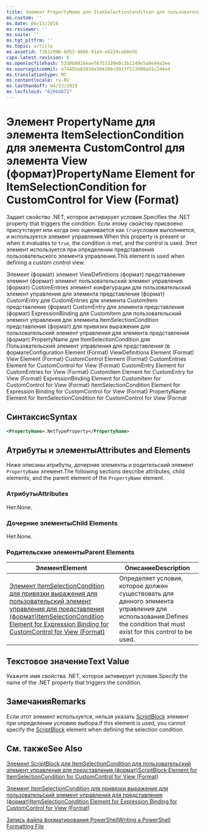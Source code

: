 ```yaml
---
title: Элемент PropertyName для ItemSelectionCondition для пользовательский элемент управления для представления (формат) | Документация Майкрософт
ms.custom: ''
ms.date: 09/13/2016
ms.reviewer: ''
ms.suite: ''
ms.tgt_pltfrm: ''
ms.topic: article
ms.assetid: f2b12006-8d52-486b-91a3-e6224ca80e56
caps.latest.revision: 6
ms.openlocfilehash: 52d0b0816eaef6752220e0c3b1249e5a0e44a3ee
ms.sourcegitcommit: e7445ba8203da304286c591ff513900ad1c244a4
ms.translationtype: MT
ms.contentlocale: ru-RU
ms.lasthandoff: 04/23/2019
ms.locfileid: "62064872"
---
```

# <a name="propertyname-element-for-itemselectioncondition-for-customcontrol-for-view-format"></a><span data-ttu-id="b4231-102">Элемент PropertyName для элемента ItemSelectionCondition для элемента CustomControl для элемента View (формат)</span><span class="sxs-lookup"><span data-stu-id="b4231-102">PropertyName Element for ItemSelectionCondition for CustomControl for View (Format)</span></span>

<span data-ttu-id="b4231-103">Задает свойство .NET, которое активирует условие.</span><span class="sxs-lookup"><span data-stu-id="b4231-103">Specifies the .NET property that triggers the condition.</span></span> <span data-ttu-id="b4231-104">Если этому свойству присвоено присутствует или когда оно оценивается как `true`условие выполняется, и используется элемент управления.</span><span class="sxs-lookup"><span data-stu-id="b4231-104">When this property is present or when it evaluates to `true`, the condition is met, and the control is used.</span></span> <span data-ttu-id="b4231-105">Этот элемент используется при определении представления пользовательского элемента управления.</span><span class="sxs-lookup"><span data-stu-id="b4231-105">This element is used when defining a custom control view.</span></span>

<span data-ttu-id="b4231-106">Элемент (формат) элемент ViewDefinitions (формат) представление элемент (формат) элемент пользовательский элемент управления (формат) CustomEntries элемент конфигурации для пользовательский элемент управления для элемента представления (формат) CustomEntry для CustomEntries для элемента CustomItem представление (формат) CustomEntry для элемента представления (формат) ExpressionBinding для CustomItem для пользовательский элемент управления для элемента ItemSelectionCondition представления (формат) для привязки выражения для пользовательский элемент управления для элемента представления (формат) PropertyName для ItemSelectionCondition для Пользовательский элемент управления для представления (в формате</span><span class="sxs-lookup"><span data-stu-id="b4231-106">Configuration Element (Format) ViewDefinitions Element (Format) View Element (Format) CustomControl Element (Format) CustomEntries Element for CustomControl for View (Format) CustomEntry Element for CustomEntries for View (Format) CustomItem Element for CustomEntry for View (Format) ExpressionBinding Element for CustomItem for CustomControl for View (Format) ItemSelectionCondition Element for Expression Binding for CustomControl for View (Format) PropertyName Element for ItemSelectionCondition for CustomControl for View (Format</span></span>

## <a name="syntax"></a><span data-ttu-id="b4231-107">Синтаксис</span><span class="sxs-lookup"><span data-stu-id="b4231-107">Syntax</span></span>

```xml
<PropertyName>.NetTypeProperty</PropertyName>
```

## <a name="attributes-and-elements"></a><span data-ttu-id="b4231-108">Атрибуты и элементы</span><span class="sxs-lookup"><span data-stu-id="b4231-108">Attributes and Elements</span></span>

<span data-ttu-id="b4231-109">Ниже описаны атрибуты, дочерние элементы и родительский элемент `PropertyName` элемент.</span><span class="sxs-lookup"><span data-stu-id="b4231-109">The following sections describe attributes, child elements, and the parent element of the `PropertyName` element.</span></span>

### <a name="attributes"></a><span data-ttu-id="b4231-110">Атрибуты</span><span class="sxs-lookup"><span data-stu-id="b4231-110">Attributes</span></span>

<span data-ttu-id="b4231-111">Нет.</span><span class="sxs-lookup"><span data-stu-id="b4231-111">None.</span></span>

### <a name="child-elements"></a><span data-ttu-id="b4231-112">Дочерние элементы</span><span class="sxs-lookup"><span data-stu-id="b4231-112">Child Elements</span></span>

<span data-ttu-id="b4231-113">Нет.</span><span class="sxs-lookup"><span data-stu-id="b4231-113">None.</span></span>

### <a name="parent-elements"></a><span data-ttu-id="b4231-114">Родительские элементы</span><span class="sxs-lookup"><span data-stu-id="b4231-114">Parent Elements</span></span>

|<span data-ttu-id="b4231-115">Элемент</span><span class="sxs-lookup"><span data-stu-id="b4231-115">Element</span></span>|<span data-ttu-id="b4231-116">Описание</span><span class="sxs-lookup"><span data-stu-id="b4231-116">Description</span></span>|
|-------------|-----------------|
|[<span data-ttu-id="b4231-117">Элемент ItemSelectionCondition для привязки выражения для пользовательский элемент управления для представления (формат)</span><span class="sxs-lookup"><span data-stu-id="b4231-117">ItemSelectionCondition Element for Expression Binding for CustomControl for View (Format)</span></span>](./itemselectioncondition-element-for-expressionbinding-for-customcontrol-format.md)|<span data-ttu-id="b4231-118">Определяет условие, которое должен существовать для данного элемента управления для использования.</span><span class="sxs-lookup"><span data-stu-id="b4231-118">Defines the condition that must exist for this control to be used.</span></span>|

## <a name="text-value"></a><span data-ttu-id="b4231-119">Текстовое значение</span><span class="sxs-lookup"><span data-stu-id="b4231-119">Text Value</span></span>

<span data-ttu-id="b4231-120">Укажите имя свойства .NET, которое активирует условие.</span><span class="sxs-lookup"><span data-stu-id="b4231-120">Specify the name of the .NET property that triggers the condition.</span></span>

## <a name="remarks"></a><span data-ttu-id="b4231-121">Замечания</span><span class="sxs-lookup"><span data-stu-id="b4231-121">Remarks</span></span>

<span data-ttu-id="b4231-122">Если этот элемент используется, нельзя указать [ScriptBlock](./scriptblock-element-for-itemselectioncondition-for-customcontrol-for-view-format.md) элемент при определении условию выбора.</span><span class="sxs-lookup"><span data-stu-id="b4231-122">If this element is used, you cannot specify the [ScriptBlock](./scriptblock-element-for-itemselectioncondition-for-customcontrol-for-view-format.md) element when defining the selection condition.</span></span>

## <a name="see-also"></a><span data-ttu-id="b4231-123">См. также</span><span class="sxs-lookup"><span data-stu-id="b4231-123">See Also</span></span>

[<span data-ttu-id="b4231-124">Элемент ScriptBlock для ItemSelectionCondition для пользовательский элемент управления для представления (формат)</span><span class="sxs-lookup"><span data-stu-id="b4231-124">ScriptBlock Element for ItemSelectionCondition for CustomControl for View (Format)</span></span>](./scriptblock-element-for-itemselectioncondition-for-customcontrol-for-view-format.md)

[<span data-ttu-id="b4231-125">Элемент ItemSelectionCondition для привязки выражения для пользовательский элемент управления для представления (формат)</span><span class="sxs-lookup"><span data-stu-id="b4231-125">ItemSelectionCondition Element for Expression Binding for CustomControl for View (Format)</span></span>](./itemselectioncondition-element-for-expressionbinding-for-customcontrol-format.md)

[<span data-ttu-id="b4231-126">Запись файла форматирования PowerShell</span><span class="sxs-lookup"><span data-stu-id="b4231-126">Writing a PowerShell Formatting File</span></span>](./writing-a-powershell-formatting-file.md)
